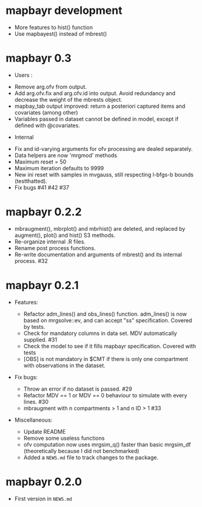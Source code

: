 # mapbayr development
- More features to hist() function
- Use mapbayest() instead of mbrest()

# mapbayr 0.3

* Users : 
- Remove arg.ofv from output.
- Add arg.ofv.fix and arg.ofv.id into output. Avoid redundancy and decrease the weight of the mbrests object.
- mapbay_tab output improved: return a posteriori captured items and covariates (among other)
- Variables passed in dataset cannot be defined in model, except if defined with @covariates.

* Internal 
- Fix and id-varying arguments for ofv processing are dealed separately.
- Data helpers are now 'mrgmod' methods
- Maximum reset = 50
- Maximum iteration defaults to 9999
- New ini reset with samples in mvgauss, still respecting l-bfgs-b bounds (testthatted).
- Fix bugs #41 #42 #37

# mapbayr 0.2.2

- mbraugment(), mbrplot() and mbrhist() are deleted, and replaced by augment(), plot() and hist() S3 methods.
- Re-organize internal .R files.
- Rename post process functions.
- Re-write documentation and arguments of mbrest() and its internal process. #32

# mapbayr 0.2.1
* Features: 
  - Refactor adm_lines() and obs_lines() function. adm_lines() is now based on mrgsolve::ev, and can accept "ss" specification. Covered by tests.
  - Check for mandatory columns in data set. MDV automatically supplied.  #31
  - Check the model to see if it fills mapbayr specification. Covered with tests
  - [OBS] is not mandatory in $CMT if there is only one compartment with observations in the dataset.
  
* Fix bugs: 
  - Throw an error if no dataset is passed. #29
  - Refactor MDV == 1 or MDV == 0 behaviour to simulate with every lines. #30
  - mbraugment with n compartments > 1 and n ID > 1 #33

* Miscellaneous: 
  - Update README
  - Remove some useless functions
  - ofv computation now uses mrgsim_q() faster than basic mrgsim_df (theoretically because I did not benchmarked)
  - Added a `NEWS.md` file to track changes to the package.

# mapbayr 0.2.0
* First version in `NEWS.md`
